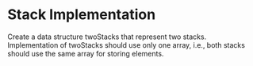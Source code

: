 # Stack Implementation
Create a data structure twoStacks that represent two stacks. Implementation of twoStacks should use only one array, i.e., both stacks should use the same array for storing elements. 